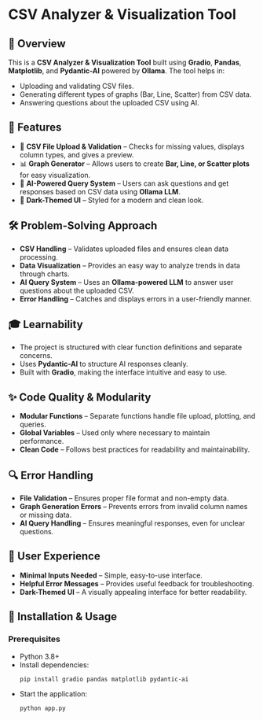 # CSV Analyzer & Visualization Tool

## 📌 Overview
This is a **CSV Analyzer & Visualization Tool** built using **Gradio**, **Pandas**, **Matplotlib**, and **Pydantic-AI** powered by **Ollama**. The tool helps in:
- Uploading and validating CSV files.
- Generating different types of graphs (Bar, Line, Scatter) from CSV data.
- Answering questions about the uploaded CSV using AI.

## 🚀 Features
- 📂 **CSV File Upload & Validation** – Checks for missing values, displays column types, and gives a preview.
- 📊 **Graph Generator** – Allows users to create **Bar, Line, or Scatter plots** for easy visualization.
- 🧠 **AI-Powered Query System** – Users can ask questions and get responses based on CSV data using **Ollama LLM**.
- 🎨 **Dark-Themed UI** – Styled for a modern and clean look.

## 🛠 Problem-Solving Approach
- **CSV Handling** – Validates uploaded files and ensures clean data processing.
- **Data Visualization** – Provides an easy way to analyze trends in data through charts.
- **AI Query System** – Uses an **Ollama-powered LLM** to answer user questions about the uploaded CSV.
- **Error Handling** – Catches and displays errors in a user-friendly manner.

## 🎓 Learnability
- The project is structured with clear function definitions and separate concerns.
- Uses **Pydantic-AI** to structure AI responses cleanly.
- Built with **Gradio**, making the interface intuitive and easy to use.

## ✨ Code Quality & Modularity
- **Modular Functions** – Separate functions handle file upload, plotting, and queries.
- **Global Variables** – Used only where necessary to maintain performance.
- **Clean Code** – Follows best practices for readability and maintainability.

## 🔍 Error Handling
- **File Validation** – Ensures proper file format and non-empty data.
- **Graph Generation Errors** – Prevents errors from invalid column names or missing data.
- **AI Query Handling** – Ensures meaningful responses, even for unclear questions.

## 🎯 User Experience
- **Minimal Inputs Needed** – Simple, easy-to-use interface.
- **Helpful Error Messages** – Provides useful feedback for troubleshooting.
- **Dark-Themed UI** – A visually appealing interface for better readability.

## 🔧 Installation & Usage
### Prerequisites
- Python 3.8+
- Install dependencies:
  ```bash
  pip install gradio pandas matplotlib pydantic-ai
  ```
- Start the application:
  ```bash
  python app.py
  ```


